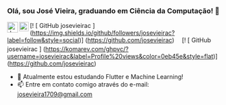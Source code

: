 ### Olá, sou José Vieira, graduando em Ciência da Computação! 👋

<a href="mailto:josevieira1709@gmail.com">
  <img align = "left" alt = "José Vieira | Gmail" width = "25px" src = "https://upload.wikimedia.org/wikipedia/commons/7/7e/Gmail_icon_%282020%29.svg" / >
</a>
<a href="https://www.linkedin.com/in/josevieirac/">
  <img align = "left" alt = "José Vieira | LinkedIN" width = "22px" src = "https://raw.githubusercontent.com/peterthehan/peterthehan/master/assets/linkedin.svg" />
</a>

[! [ GitHub josevieirac ] (https://img.shields.io/github/followers/josevieirac?label=follow&style=social)] (https://github.com/josevieirac)
<sub> ㅤ </sub>
[! [ GitHub josevieirac ] (https://komarev.com/ghpvc/?username=josevieirac&label=Profile%20views&color=0eb45e&style=flat)] (https://github.com/josevieirac)


- 🌱 Atualmente estou estudando Flutter e Machine Learning!
- 📫 Entre em contato comigo através do e-mail: josevieira1709@gmail.com
